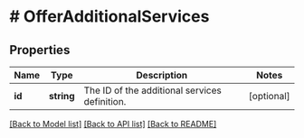 # # OfferAdditionalServices

## Properties

Name | Type | Description | Notes
------------ | ------------- | ------------- | -------------
**id** | **string** | The ID of the additional services definition. | [optional] 

[[Back to Model list]](../../README.md#documentation-for-models) [[Back to API list]](../../README.md#documentation-for-api-endpoints) [[Back to README]](../../README.md)


